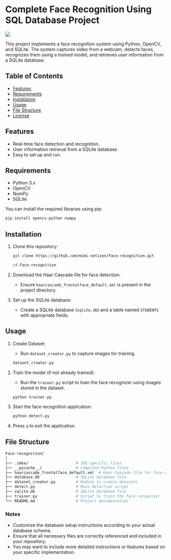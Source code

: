 # Complete Face Recognition Using SQL Database Project

![](<image/fr_PObolJML%20(1).gif>)

This project implements a face recognition system using Python, OpenCV, and SQLite. The system captures video from a webcam, detects faces, recognizes them using a trained model, and retrieves user information from a SQLite database.

## Table of Contents

- [Features](#features)
- [Requirements](#requirements)
- [Installation](#installation)
- [Usage](#usage)
- [File Structure](#file-structure)
- [License](#license)

## Features

- Real-time face detection and recognition.
- User information retrieval from a SQLite database.
- Easy to set up and run.

## Requirements

- Python 3.x
- OpenCV
- NumPy
- SQLite

You can install the required libraries using pip:

```bash
pip install opencv-python numpy
```

## Installation

1. Clone this repository:

   ```bash
   git clone https://github.com/mimi-netizen/Face-recognition.git

   cd Face-recognition
   ```

2. Download the Haar Cascade file for face detection:

   - Ensure `haarcascade_frontalface_default.xml` is present in the project directory.

3. Set up the SQLite database:

   - Create a SQLite database (`sqlite.db`) and a table named `STUDENTS` with appropriate fields.

## Usage

1. Create Dataset:

   - Run `dataset_creator.py` to capture images for training.

   ```bash
   dataset_creator.py
   ```

2. Train the model (if not already trained):

   - Run the `trainer.py` script to train the face recognizer using images stored in the dataset.

   ```bash
   python trainer.py
   ```

3. Start the face recognition application:

   ```bash
   python detect.py
   ```

4. Press `q` to exit the application.

## File Structure

```bash
Face-recognition/
│
├── .idea/                     # IDE-specific files
├── __pycache__/               # Compiled Python files
├── haarcascade_frontalface_default.xml  # Haar Cascade file for face detection
├── database.db                # SQLite database file
├── dataset_creator.py         # Module to create datasets
├── detect.py                  # Main detection script
├── sqlite.db                  # SQLite database file
├── trainer.py                 # Script to train the face recognizer
└── README.md                  # Project documentation
```

### Notes

- Customize the database setup instructions according to your actual database schema.
- Ensure that all necessary files are correctly referenced and included in your repository.
- You may want to include more detailed instructions or features based on your specific implementation.
